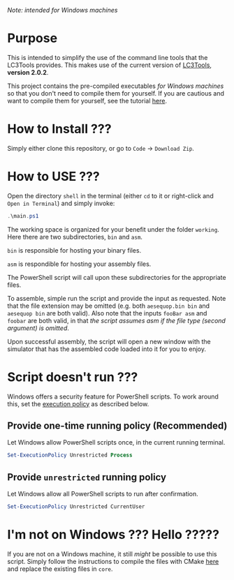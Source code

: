 *Note: intended for Windows machines*

# Purpose

This is intended to simplify the use of the command line tools that the LC3Tools provides. This makes use of the current version of [LC3Tools](https://github.com/chiragsakhuja/lc3tools?tab=readme-ov-file), **version 2.0.2**.

This project contains the pre-compiled executables *for Windows machines* so that you don't need to compile them for yourself. If you are cautious and want to compile them for yourself, see the tutorial [here](https://github.com/chiragsakhuja/lc3tools?tab=readme-ov-file#quick-start).

# How to Install ???

Simply either clone this repository, or go to `Code` -> `Download Zip`.

# How to USE ???

Open the directory `shell` in the terminal (either `cd` to it or right-click and `Open in Terminal`) and simply invoke:

```PowerShell
.\main.ps1
```

The working space is organized for your benefit under the folder `working`. Here there are two subdirectories, `bin` and `asm`.

`bin` is responsible for hosting your binary files.

`asm` is respondible for hosting your assembly files.

The PowerShell script will call upon these subdirectories for the appropriate files.

To assemble, simple run the script and provide the input as requested. Note that the file extension may be omitted (e.g. both `aesequop.bin bin` and `aesequop bin` are both valid). Also note that the inputs `fooBar asm` and `foobar` are both valid, in that *the script assumes asm if the file type (second argument) is omitted*.

Upon successful assembly, the script will open a new window with the simulator that has the assembled code loaded into it for you to enjoy.

# Script doesn't run ???

Windows offers a security feature for PowerShell scripts. To work around this, set the [execution policy](https://learn.microsoft.com/en-us/powershell/module/microsoft.powershell.security/set-executionpolicy?view=powershell-7.5) as described below.

## Provide one-time running policy (Recommended)

Let Windows allow PowerShell scripts once, in the current running terminal.

```PowerShell
Set-ExecutionPolicy Unrestricted Process
```

## Provide `unrestricted` running policy

Let Windows allow all PowerShell scripts to run after confirmation.

```PowerShell
Set-ExecutionPolicy Unrestricted CurrentUser
```

# I'm not on Windows ??? Hello ?????

If you are not on a Windows machine, it still *might* be possible to use this script. Simply follow the instructions to compile the files with CMake [here](https://github.com/chiragsakhuja/lc3tools?tab=readme-ov-file#quick-start) and replace the existing files in `core`.